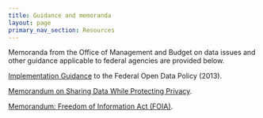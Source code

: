 ```yaml
---
title: Guidance and memoranda
layout: page
primary_nav_section: Resources
---
```


Memoranda from the Office of Management and Budget on data issues and other
guidance applicable to federal agencies are provided below.

[Implementation Guidance](https://project-open-data.cio.gov/implementation-guide/) to the Federal Open Data Policy (2013).

[Memorandum on Sharing Data While Protecting Privacy](https://obamawhitehouse.archives.gov/sites/default/files/omb/memoranda/2011/m11-02.pdf).

[Memorandum: Freedom of Information Act (FOIA)](https://www.justice.gov/sites/default/files/ag/legacy/2009/06/24/foia-memo-march2009.pdf).
